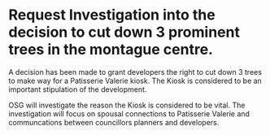# Request Investigation into the decision to cut down 3 prominent trees in the montague centre.
A decision has been made to grant developers the right to cut down 3 trees to make way for a Patisserie Valerie kiosk. The Kiosk is considered to be an important stipulation of the development.

OSG will investigate the reason the Kiosk is considered to be vital. The investigation will focus on spousal connections to Patisserie Valerie and communcations between councillors planners and developers.
